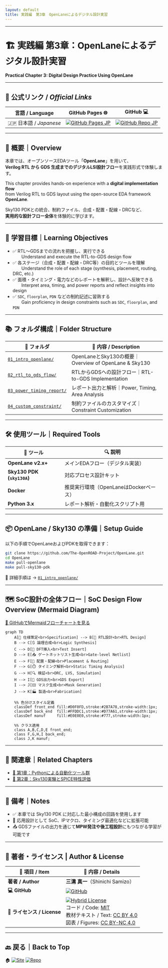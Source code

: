 ```yaml
---
layout: default
title: 実践編　第3章　OpenLaneによるデジタル設計実習
---
```


---

# 🏗️ 実践編 第3章：OpenLaneによるデジタル設計実習  
**Practical Chapter 3: Digital Design Practice Using OpenLane**

---

## 🔗 公式リンク / *Official Links*

| 言語 / Language | GitHub Pages 🌐 | GitHub 💻 |
|-----------------|----------------|-----------|
| 🇯🇵 日本語 / *Japanese* | [![GitHub Pages JP](https://img.shields.io/badge/GitHub%20Pages-日本語版-brightgreen?logo=github)](https://samizo-aitl.github.io/Edusemi-v4x/e_chapter3_openlane_practice/) | [![GitHub Repo JP](https://img.shields.io/badge/GitHub-日本語版-blue?logo=github)](https://github.com/Samizo-AITL/Edusemi-v4x/tree/main/e_chapter3_openlane_practice) |

---

## 📘 概要｜Overview

本章では、オープンソースEDAツール「**OpenLane**」を用いて、  
**Verilog RTL から GDS 生成までのデジタルLSI設計フロー**を実践形式で体験します。  

This chapter provides hands-on experience with a **digital implementation flow**  
from Verilog RTL to GDS layout using the open-source EDA framework **OpenLane**.

Sky130 PDKとの統合、制約ファイル、合成・配置・配線・DRCなど、  
**実用的な設計フロー全体**を体験的に学びます。

---

## 🎯 学習目標｜Learning Objectives

- ✅ RTL〜GDSまでの流れを把握し、実行できる  
  Understand and execute the RTL-to-GDS design flow  
- ✅ 各ステージ（合成・配置・配線・DRC等）の目的とツールを理解  
  Understand the role of each stage (synthesis, placement, routing, DRC, etc.)  
- ✅ 面積・タイミング・電力などのレポートを解釈し、設計へ反映できる  
  Interpret area, timing, and power reports and reflect insights into design  
- ✅ `SDC`, `floorplan`, `PDN` などの制約記述に習熟する  
  Gain proficiency in design constraints such as `SDC`, `floorplan`, and `PDN`

---

## 📚 フォルダ構成｜Folder Structure

| 📁 フォルダ | 📄 内容 / Description |
|------------|---------------------------|
| [`01_intro_openlane/`](01_intro_openlane/README.md) | OpenLaneとSky130の概要｜Overview of OpenLane & Sky130 |
| [`02_rtl_to_gds_flow/`](02_rtl_to_gds_flow/README.md) | RTLからGDSへの設計フロー｜RTL-to-GDS Implementation |
| [`03_power_timing_report/`](03_power_timing_report/README.md) | レポート出力と解析｜Power, Timing, Area Analysis |
| [`04_custom_constraint/`](04_custom_constraint/README.md) | 制約ファイルのカスタマイズ｜Constraint Customization |

---

## 🛠️ 使用ツール｜Required Tools

| 🧩 ツール | 🔍 説明 |
|----------|---------------------------|
| **OpenLane v2.x+** | メインEDAフロー（デジタル実装） |
| **Sky130 PDK (`sky130A`)** | 対応プロセス設計キット |
| **Docker** | 推奨実行環境（OpenLaneはDockerベース） |
| **Python 3.x** | レポート解析・自動化スクリプト用 |

---

## 📦 OpenLane / Sky130 の準備｜Setup Guide

以下の手順でOpenLaneおよびPDKを取得できます：

```bash
git clone https://github.com/The-OpenROAD-Project/OpenLane.git
cd OpenLane
make pull-openlane
make pull-sky130-pdk
```

🔎 詳細手順は → [`01_intro_openlane/`](01_intro_openlane/README.md)

---

## 🗺️ SoC設計の全体フロー｜SoC Design Flow Overview (Mermaid Diagram)

 [📎 GitHubでMermaidフローチャートを見る](https://github.com/Samizo-AITL/Edusemi-v4x/blob/main/e_chapter3_openlane_practice/README.md)

```mermaid
graph TD
    A[📝 仕様策定<br>Specification] --> B[🔧 RTL設計<br>RTL Design]
    B --> C[🔃 論理合成<br>Logic Synthesis]
    C --> D[🧪 DFT挿入<br>Test Insert]
    D --> E[📤 ゲートネットリスト生成<br>Gate-level Netlist]
    E --> F[📐 配置・配線<br>Placement & Routing]
    F --> G[⏱️ タイミング解析<br>Static Timing Analysis]
    G --> H[🔍 検証<br>DRC, LVS, Simulation]
    H --> I[💾 GDS出力<br>GDS Export]
    I --> J[🎞️ マスク生成<br>Mask Generation]
    J --> K[🏭 製造<br>Fabrication]

    %% 色分けスタイル定義
    classDef front_end fill:#D0F0FD,stroke:#2B7A78,stroke-width:1px;
    classDef back_end  fill:#FFDDC1,stroke:#D77A61,stroke-width:1px;
    classDef manuf     fill:#E0E0E0,stroke:#777,stroke-width:1px;

    %% クラス適用
    class A,B,C,D,E front_end;
    class F,G,H,I back_end;
    class J,K manuf;
```

---

## 🔗 関連章｜Related Chapters

- [📁 第1章：Pythonによる自動化ツール群](../e_chapter1_python_automation_tools/README.md)  
- [📁 第2章：Sky130実験とSPICE特性評価](../e_chapter2_sky130_experiments/README.md)

---

## 📝 備考｜Notes

- ✅ 本章では Sky130 PDK に対応した最小構成の回路を使用します  
- 🔁 応用設計として SoC、IPマクロ、タイミング最適化などに拡張可能  
- 📤 GDSファイルの出力を通じて**MPW発注や後工程設計**にもつながる学習が可能です

---

## 👤 **著者・ライセンス | Author & License**

| 📌 項目 / Item | 📄 内容 / Details |
|------|------|
| **著者 / Author** | **三溝 真一**（Shinichi Samizo） |
| **💻 GitHub** | [![GitHub](https://img.shields.io/badge/GitHub-Samizo--AITL-blue?style=for-the-badge&logo=github)](https://github.com/Samizo-AITL) |
| **📜 ライセンス / License** | [![Hybrid License](https://img.shields.io/badge/License-Hybrid-blueviolet?style=for-the-badge)](https://samizo-aitl.github.io/Edusemi-v4x/#-ライセンス--license)<br>コード / Code: [MIT](https://opensource.org/licenses/MIT)<br>教材テキスト / Text: [CC BY 4.0](https://creativecommons.org/licenses/by/4.0/)<br>図表 / Figures: [CC BY-NC 4.0](https://creativecommons.org/licenses/by-nc/4.0/) |

---

## 🔙 戻る｜Back to Top

🏠 [![Site](https://img.shields.io/badge/Site-Edusemi--v4x-lightgrey?style=for-the-badge&logo=githubpages&labelColor=555&color=brightgreen)](../) [![Repo](https://img.shields.io/badge/Repo-Edusemi--v4x-lightgrey?style=for-the-badge&logo=github&labelColor=555&color=blue)](https://github.com/Samizo-AITL/Edusemi-v4x)
